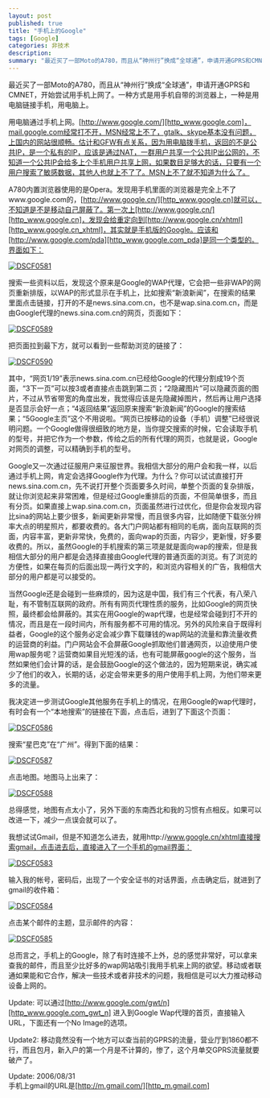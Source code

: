 ```yaml
---
layout: post
published: true
title: "手机上的Google"
tags: [Google]
categories: 非技术    
description: 
summary: "最近买了一部Moto的A780，而且从“神州行”换成“全球通”，申请开通GPRS和CMNET，开始尝试用手机上网了。一种方式是用手机自带的浏览器上，一种是用电脑链接手机，用电脑上。 用电脑通过手机上网。http://www.google.c"
---
```

最近买了一部Moto的A780，而且从“神州行”换成“全球通”，申请开通GPRS和CMNET，开始尝试用手机上网了。一种方式是用手机自带的浏览器上，一种是用电脑链接手机，用电脑上。

用电脑通过手机上网。[http://www.google.com/][http_www.google.com]，mail.google.com经常打不开，MSN经常上不了，gtalk、skype基本没有问题，上国内的网站很顺畅。估计和GFW有点关系，因为用电脑拨手机，返回的不是公共IP，是一个私有的IP，应该是通过NAT，一群用户共享一个公共IP出公网的，不知道一个公共IP会给多上个手机用户共享上网，如果数目足够大的话，只要有一个用户搜索了敏感数据，其他人也就上不了了。MSN上不了就不知道为什么了。

A780内置浏览器使用的是Opera。发现用手机里面的浏览器是完全上不了www.google.com的，[http://www.google.cn/][http_www.google.cn]就可以，不知道是不是移动自己屏蔽了。第一次上[http://www.google.cn/][http_www.google.cn]，发现会给重定向到[http://www.google.cn/xhtml][http_www.google.cn_xhtml]，其实就是手机版的Google。应该和[http://www.google.com/pda][http_www.google.com_pda]是同一个类型的。界面如下：

[![DSCF0581][]][DSCF0581 1]

搜索一些资料以后，发现这个原来是Google的WAP代理，它会把一些非WAP的网页重新排版，以WAP的形式显示在手机上，比如搜索“新浪新闻”，在搜索的结果里面点击链接，打开的不是news.sina.com.cn，也不是wap.sina.com.cn，而是由Google代理的news.sina.com.cn的网页，页面如下：

[![DSCF0589][]][DSCF0589 1]

把页面拉到最下方，就可以看到一些帮助浏览的链接了：

[![DSCF0590][]][DSCF0590 1]

其中，“网页1/19”表示news.sina.com.cn已经给Google的代理分割成19个页面，“3下一页”可以按3或者直接点击跳到第二页；“2隐藏图片”可以隐藏页面的图片，不过从节省带宽的角度出发，我觉得应该是先隐藏掉图片，然后再让用户选择是否显示会好一点；“4返回结果”返回原来搜索“新浪新闻”的Google的搜索结果；“5Google主页”这个不用说啦。“网页已按移动的设备（手机）调整”已经很说明问题。一个Google做得很细致的地方是，当你提交搜索的时候，它会读取手机的型号，并把它作为一个参数，传给之后的所有代理的网页，也就是说，Google对网页的调整，可以精确到手机的型号。

Google又一次通过征服用户来征服世界。我相信大部分的用户会和我一样，以后通过手机上网，肯定会选择Google作为代理。为什么？你可以试试直接打开news.sina.com.cn，先不说打开整个页面要多久时间，单整个页面的复杂排版，就让你浏览起来非常困难，但是经过Google重排后的页面，不但简单很多，而且有分页。如果直接上wap.sina.com.cn，页面虽然进行过优化，但是你会发现内容比sina的网站上要少很多，新闻更新非常慢，而且很多内容，比如随便下载张分辨率大点的明星照片，都要收费的。各大门户网站都有相同的毛病，面向互联网的页面，内容丰富，更新非常快，免费的，面向wap的页面，内容少，更新慢，好多要收费的。所以，虽然Google的手机搜索的第三项是就是面向wap的搜索，但是我相信大部分的用户都是会选择直接由Google代理的普通页面的浏览。有了浏览的方便性，如果在每页的后面出现一两行文字的，和浏览内容相关的广告，我相信大部分的用户都是可以接受的。

当然Google还是会碰到一些麻烦的，因为这是中国，我们有三个代表，有八荣八耻，有不管制互联网的政府。所有有网页代理性质的服务，比如Google的网页快照，最终都会给屏蔽的。其实在用Google的wap代理，也是经常会碰到打不开的情况，而且是在一段时间内，所有服务都不可用的情况。另外的风险来自于既得利益者，Google的这个服务必定会减少靠下载赚钱的wap网站的流量和靠流量收费的运营商的利益。门户网站会不会屏蔽Google抓取他们普通网页，以迫使用户使用wap服务呢？运营商如果目光短浅的话，也有可能屏蔽google的这个服务，当然如果他们会计算的话，是会鼓励Google的这个做法的，因为短期来说，确实减少了他们的收入，长期的话，必定会带来更多的用户使用手机上网，为他们带来更多的流量。

我决定进一步测试Google其他服务在手机上的情况，在用Google的wap代理时，有时会有一个“本地搜索”的链接在下面，点击后，进到了下面这个页面：

[![DSCF0586][]][DSCF0586 1]

搜索“星巴克”在“广州”。得到下面的结果：

[![DSCF0587][]][DSCF0587 1]

点击地图。地图马上出来了：

[![DSCF0588][]][DSCF0588 1]

总得感觉，地图有点太小了，另外下面的东南西北和我的习惯有点相反。如果可以改进一下，减少一点误会就可以了。

我想试试Gmail，但是不知道怎么进去，就用http://www.google.cn/xhtml直接搜索gmail，点击进去后，直接进入了一个手机的gmail界面：

[![DSCF0583][]][DSCF0583 1]

输入我的帐号，密码后，出现了一个安全证书的对话界面，点击确定后，就进到了gmail的收件箱：

[![DSCF0584][]][DSCF0584 1]

点击某个邮件的主题，显示邮件的内容：

[![DSCF0585][]][DSCF0585 1]

总而言之，手机上的Google，除了有时连接不上外，总的感觉非常好，可以拿来查我的邮件，而且至少比好多的wap网站吸引我用手机来上网的欲望。移动或者联通如果能和它合作，解决一些技术或者非技术的问题，我相信是可以大力推动移动设备上网的。

Update: 可以通过[http://www.google.com/gwt/n][http_www.google.com_gwt_n] 进入到Google Wap代理的首页，直接输入URL，下面还有一个No Image的选项。

Update2: 移动竟然没有一个地方可以查当前的GPRS的流量，营业厅到1860都不行，而且包月，新入户的第一个月是不计算的，惨了，这个月单交GPRS流量就要破产了。

Update: 2006/08/31  
手机上gmail的URL是[http://m.gmail.com/][http_m.gmail.com]


[http_www.google.com]: http://www.google.com/
[http_www.google.cn]: http://www.google.cn/
[http_www.google.cn_xhtml]: http://www.google.cn/xhtml
[http_www.google.com_pda]: http://www.google.com/pda
[DSCF0581]: http://static.flickr.com/51/159105114_8327959bbb_o.jpg
[DSCF0581 1]: http://www.flickr.com/photos/42167771@N00/159105114/
[DSCF0589]: http://static.flickr.com/73/159107654_8c9855de00_o.jpg
[DSCF0589 1]: http://www.flickr.com/photos/42167771@N00/159107654/
[DSCF0590]: http://static.flickr.com/58/159103034_2eef517a9b_o.jpg
[DSCF0590 1]: http://www.flickr.com/photos/42167771@N00/159103034/
[DSCF0586]: http://static.flickr.com/52/159106664_5726d5997a_o.jpg
[DSCF0586 1]: http://www.flickr.com/photos/42167771@N00/159106664/
[DSCF0587]: http://static.flickr.com/49/159106825_0f1641162a_o.jpg
[DSCF0587 1]: http://www.flickr.com/photos/42167771@N00/159106825/
[DSCF0588]: http://static.flickr.com/74/159107486_a0a0cd17a8_o.jpg
[DSCF0588 1]: http://www.flickr.com/photos/42167771@N00/159107486/
[DSCF0583]: http://static.flickr.com/78/159105584_321b23e36a_o.jpg
[DSCF0583 1]: http://www.flickr.com/photos/42167771@N00/159105584/
[DSCF0584]: http://static.flickr.com/56/159106311_f143ce8f36_o.jpg
[DSCF0584 1]: http://www.flickr.com/photos/42167771@N00/159106311/
[DSCF0585]: http://static.flickr.com/78/159106439_06fb0cc429_o.jpg
[DSCF0585 1]: http://www.flickr.com/photos/42167771@N00/159106439/
[http_www.google.com_gwt_n]: http://www.google.com/gwt/n
[http_m.gmail.com]: http://m.gmail.com/